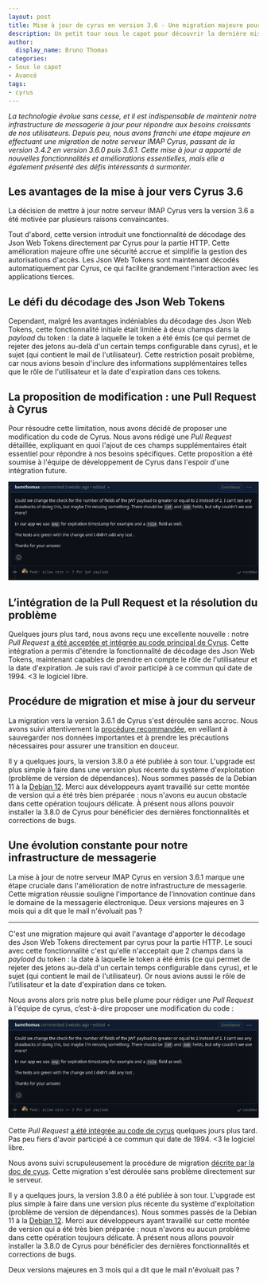 ```yaml
---
layout: post
title: Mise à jour de cyrus en version 3.6 - Une migration majeure pour notre serveur IMAP
description: Un petit tour sous le capot pour découvrir la dernière mise à jour de Cyrus en version 3.6 
author:
  display_name: Bruno Thomas
categories:
- Sous le capot
- Avancé
tags:
- cyrus
---
```


*La technologie évolue sans cesse, et il est indispensable de maintenir notre infrastructure de messagerie à jour pour répondre aux besoins croissants de nos utilisateurs. Depuis peu, nous avons franchi une étape majeure en effectuant une migration de notre serveur IMAP Cyrus, passant de la version 3.4.2 en version 3.6.0 puis 3.6.1. Cette mise à jour a apporté de nouvelles fonctionnalités et améliorations essentielles, mais elle a également présenté des défis intéressants à surmonter.*

## Les avantages de la mise à jour vers Cyrus 3.6

La décision de mettre à jour notre serveur IMAP Cyrus vers la version 3.6 a été motivée par plusieurs raisons convaincantes. 

Tout d'abord, cette version introduit une fonctionnalité de décodage des Json Web Tokens directement par Cyrus pour la partie HTTP. Cette amélioration majeure offre une sécurité accrue et simplifie la gestion des autorisations d'accès. Les Json Web Tokens sont maintenant décodés automatiquement par Cyrus, ce qui facilite grandement l'interaction avec les applications tierces.

## Le défi du décodage des Json Web Tokens

Cependant, malgré les avantages indéniables du décodage des Json Web Tokens, cette fonctionnalité initiale était limitée à deux champs dans la *payload* du token : la date à laquelle le token a été émis (ce qui permet de rejeter des jetons au-delà d'un certain temps configurable dans cyrus), et le sujet (qui contient le mail de l'utilisateur). Cette restriction posait problème, car nous avions besoin d'inclure des informations supplémentaires telles que le rôle de l'utilisateur et la date d'expiration dans ces tokens. 

## La proposition de modification : une Pull Request à Cyrus

Pour résoudre cette limitation, nous avons décidé de proposer une modification du code de Cyrus. Nous avons rédigé une *Pull Request* détaillée, expliquant en quoi l'ajout de ces champs supplémentaires était essentiel pour répondre à nos besoins spécifiques. Cette proposition a été soumise à l'équipe de développement de Cyrus dans l'espoir d'une intégration future.

[![pull request](images/migration_cyrus/pull_request.png)](https://github.com/cyrusimap/cyrus-imapd/pull/4515)

## L’intégration de la Pull Request et la résolution du problème

Quelques jours plus tard, nous avons reçu une excellente nouvelle : notre *Pull Request* [a été acceptée et intégrée au code principal de Cyrus](https://github.com/cyrusimap/cyrus-imapd/pull/4526). Cette intégration a permis d'étendre la fonctionnalité de décodage des Json Web Tokens, maintenant capables de prendre en compte le rôle de l'utilisateur et la date d'expiration. Je suis ravi d'avoir participé à ce commun qui date de 1994. <3 le logiciel libre.

## Procédure de migration et mise à jour du serveur

La migration vers la version 3.6.1 de Cyrus s'est déroulée sans accroc. Nous avons suivi attentivement la [procédure recommandée](https://www.cyrusimap.org/imap/download/upgrade.html?highlight=migration), en veillant à sauvegarder nos données importantes et à prendre les précautions nécessaires pour assurer une transition en douceur. 

Il y a quelques jours, la version 3.8.0 a été publiée à son tour. L'upgrade est plus simple à faire dans une version plus récente du système d'exploitation (problème de version de dépendances). Nous sommes passés de la Debian 11 à la [Debian 12](https://www.debian.org/News/2023/20230610). Merci aux développeurs ayant travaillé sur cette montée de version qui a été très bien préparée : nous n'avons eu aucun obstacle dans cette opération toujours délicate. À présent nous allons pouvoir installer la 3.8.0 de Cyrus pour bénéficier des dernières fonctionnalités et corrections de bugs.

## Une évolution constante pour notre infrastructure de messagerie

La mise à jour de notre serveur IMAP Cyrus en version 3.6.1 marque une étape cruciale dans l'amélioration de notre infrastructure de messagerie. Cette migration réussie souligne l'importance de l'innovation continue dans le domaine de la messagerie électronique. Deux versions majeures en 3 mois qui a dit que le mail n'évoluait pas ?

***



C'est une migration majeure qui avait l'avantage d'apporter le décodage des Json Web Tokens directement par cyrus pour la partie HTTP. Le souci avec cette fonctionnalité c'est qu'elle n'acceptait que 2 champs dans la *payload* du token : la date à laquelle le token a été émis (ce qui permet de rejeter des jetons au-delà d'un certain temps configurable dans cyrus), et le sujet (qui contient le mail de l'utilisateur). Or nous avions aussi le rôle de l’utilisateur et la date d'expiration dans ce token.

Nous avons alors pris notre plus belle plume pour rédiger une *Pull Request* à l'équipe de cyrus, c’est-à-dire proposer une modification du code :

[![pull request](images/migration_cyrus/pull_request.png)](https://github.com/cyrusimap/cyrus-imapd/pull/4515)

Cette *Pull Request* [a été intégrée au code de cyrus](https://github.com/cyrusimap/cyrus-imapd/pull/4526) quelques jours plus tard. Pas peu fiers d'avoir participé à ce commun qui date de 1994. <3 le logiciel libre.

Nous avons suivi scrupuleusement la procédure de migration [décrite par la doc de cyus](https://www.cyrusimap.org/imap/download/upgrade.html?highlight=migration). Cette migration s'est déroulée sans problème directement sur le serveur.

Il y a quelques jours, la version 3.8.0 a été publiée à son tour. L'upgrade est plus simple à faire dans une version plus récente du système d'exploitation (problème de version de dépendances). Nous sommes passés de la Debian 11 à la [Debian 12](https://www.debian.org/News/2023/20230610). Merci aux développeurs ayant travaillé sur cette montée de version qui a été très bien préparée : nous n'avons eu aucun problème dans cette opération toujours délicate. À présent nous allons pouvoir installer la 3.8.0 de Cyrus pour bénéficier des dernières fonctionnalités et corrections de bugs.

Deux versions majeures en 3 mois qui a dit que le mail n'évoluait pas ?

